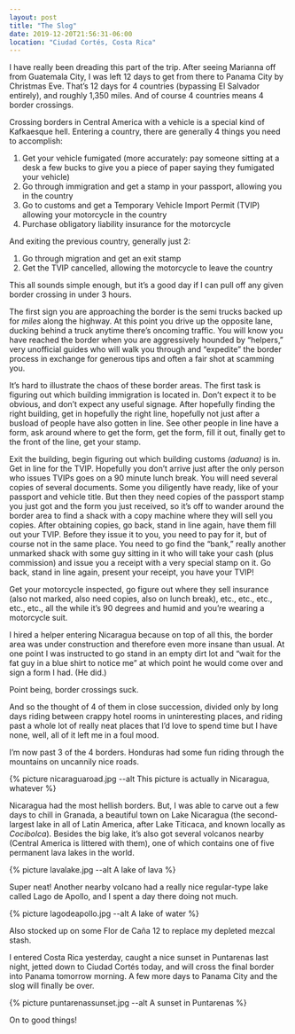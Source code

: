 ```yaml
---
layout: post
title: "The Slog"
date: 2019-12-20T21:56:31-06:00
location: "Ciudad Cortés, Costa Rica"
---
```


I have really been dreading this part of the trip. After seeing Marianna off from Guatemala City, I was left 12 days to get from there to Panama City by Christmas Eve. 
That’s 12 days for 4 countries (bypassing El Salvador entirely), and roughly 1,350 miles. And of course 4 countries means 4 border crossings.

Crossing borders in Central America with a vehicle is a special kind of Kafkaesque hell. Entering a country, there are generally 4 things you need to accomplish:

1. Get your vehicle fumigated (more accurately: pay someone sitting at a desk a few bucks to give you a piece of paper saying they fumigated your vehicle)
2. Go through immigration and get a stamp in your passport, allowing you in the country
3. Go to customs and get a Temporary Vehicle Import Permit (TVIP) allowing your motorcycle in the country
4. Purchase obligatory liability insurance for the motorcycle

And exiting the previous country, generally just 2:

1. Go through migration and get an exit stamp
2. Get the TVIP cancelled, allowing the motorcycle to leave the country

This all sounds simple enough, but it’s a good day if I can pull off any given border crossing in under 3 hours.

The first sign you are approaching the border is the semi trucks backed up for _miles_ along the highway. At this point you drive up the opposite lane, ducking behind a truck anytime there’s oncoming traffic. You will know you have reached the border when you are aggressively hounded by “helpers,” very unofficial guides who will walk you through and “expedite” the border process in exchange for generous tips and often a fair shot at scamming you.

It’s hard to illustrate the chaos of these border areas. The first task is figuring out which building immigration is located in. Don’t expect it to be obvious, and don’t expect any useful signage. After hopefully finding the right building, get in hopefully the right line, hopefully not just after a busload of people have also gotten in line. See other people in line have a form, ask around where to get the form, get the form, fill it out, finally get to the front of the line, get your stamp.

Exit the building, begin figuring out which building customs _(aduana)_ is in. Get in line for the TVIP. Hopefully you don’t arrive just after the only person who issues TVIPs goes on a 90 minute lunch break. You will need several copies of several documents. Some you diligently have ready, like of your passport and vehicle title. But then they need copies of the passport stamp you just got and the form you just received, so it’s off to wander around the border area to find a shack with a copy machine where they will sell you copies. After obtaining copies, go back, stand in line again, have them fill out your TVIP. Before they issue it to you, you need to pay for it, but of course not in the same place. You need to go find the “bank,” really another unmarked shack with some guy sitting in it who will take your cash (plus commission) and issue you a receipt with a very special stamp on it. Go back, stand in line again, present your receipt, you have your TVIP!

Get your motorcycle inspected, go figure out where they sell insurance (also not marked, also need copies, also on lunch break), etc., etc., etc., etc., etc., all the while it’s 90 degrees and humid and you’re wearing a motorcycle suit.

I hired a helper entering Nicaragua because on top of all this, the border area was under construction and therefore even more insane than usual. At one point I was instructed to go stand in an empty dirt lot and “wait for the fat guy in a blue shirt to notice me” at which point he would come over and sign a form I had. (He did.)

Point being, border crossings suck.

And so the thought of 4 of them in close succession, divided only by long days riding between crappy hotel rooms in uninteresting places, and riding past a whole lot of really neat places that I’d love to spend time but I have none, well, all of it left me in a foul mood.

 I’m now past 3 of the 4 borders. Honduras had some fun riding through the mountains on uncannily nice roads.

{% picture nicaraguaroad.jpg --alt This picture is actually in Nicaragua, whatever %}

Nicaragua had the most hellish borders. But, I was able to carve out a few days to chill in Granada, a beautiful town on Lake Nicaragua (the second-largest lake in all of Latin America, after Lake Titicaca, and known locally as _Cocibolca_). Besides the big lake, it’s also got several volcanos nearby (Central America is littered with them), one of which contains one of five permanent lava lakes in the world.

{% picture lavalake.jpg --alt A lake of lava %}

Super neat! Another nearby volcano had a really nice regular-type lake called Lago de Apollo, and I spent a day there doing not much.

{% picture lagodeapollo.jpg --alt A lake of water %}

Also stocked up on some Flor de Caña 12 to replace my depleted mezcal stash.

I entered Costa Rica yesterday, caught a nice sunset in Puntarenas last night, jetted down to Ciudad Cortés today, and will cross the final border into Panama tomorrow morning. A few more days to Panama City and the slog will finally be over. 

{% picture puntarenassunset.jpg --alt A sunset in Puntarenas %}

On to good things!
